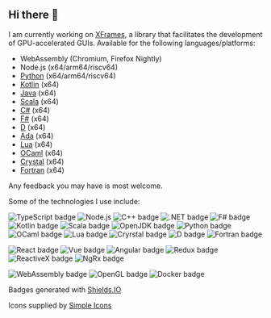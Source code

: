 ## Hi there 👋

I am currently working on [XFrames](https://github.com/xframes-project/xframes), a library that facilitates the development of GPU-accelerated GUIs. Available for the following languages/platforms:

- WebAssembly (Chromium, Firefox Nightly)
- Node.js (x64/arm64/riscv64)
- [Python](https://github.com/xframes-project/xframes-python) (x64/arm64/riscv64)
- [Kotlin](https://github.com/xframes-project/xframes-kotlin) (x64)
- [Java](https://github.com/xframes-project/xframes-java) (x64)
- [Scala](https://github.com/xframes-project/xframes-scala) (x64)
- [C#](https://github.com/xframes-project/xframes-csharp) (x64)
- [F#](https://github.com/xframes-project/xframes-fsharp) (x64)
- [D](https://github.com/xframes-project/xframes-dlang) (x64)
- [Ada](https://github.com/xframes-project/xframes-ada) (x64)
- [Lua](https://github.com/xframes-project/xframes-lua) (x64)
- [OCaml](https://github.com/xframes-project/xframes-ada) (x64)
- [Crystal](https://github.com/xframes-project/xframes-crystal) (x64)
- [Fortran](https://github.com/xframes-project/xframes-fortran) (x64)

Any feedback you may have is most welcome.

Some of the technologies I use include:

![TypeScript badge](https://img.shields.io/badge/-TypeScript-3178c6?logo=typescript&logoColor=white&logoSize=25)
![Node.js](https://img.shields.io/badge/-Node.js-80BD02?logo=nodedotjs&logoColor=black)
![C++ badge](https://img.shields.io/badge/-C++-0180CD?logo=cplusplus&logoColor=white&logoSize=25)
![.NET badge](https://img.shields.io/badge/-.NET-512BD4?logo=dotnet&logoColor=white&logoSize=25)
![F# badge](https://img.shields.io/badge/-F%23-378BBA?logo=fsharp&logoColor=white)
![Kotlin badge](https://img.shields.io/badge/-Kotlin-B521E8?logo=kotlin&logoColor=white&logoSize=25)
![Scala badge](https://img.shields.io/badge/-Scala-E02023?logo=scala&logoColor=white&logoSize=25)
![OpenJDK badge](https://img.shields.io/badge/-Java-056378?logo=openjdk&logoColor=black)
![Python badge](https://img.shields.io/badge/-Python-FEC007?logo=python&logoColor=0176BC&logoSize=25)
![OCaml badge](https://img.shields.io/badge/-OCaml-EC6813?logo=ocaml&logoColor=484444&logoSize=25)
![Lua badge](https://img.shields.io/badge/-Lua-2C2D72?logo=lua&logoColor=FFFFFF&logoSize=25)
![Cryrstal badge](https://img.shields.io/badge/-Crystal-000000?logo=crystal&logoColor=FFFFFF&logoSize=25)
![D badge](https://img.shields.io/badge/-Dlang-B03931?logo=d&logoColor=FFFFFF&logoSize=25)
![Fortran badge](https://img.shields.io/badge/-Fortran-734F96?logo=fortran&logoColor=FFFFFF&logoSize=25)


![React badge](https://img.shields.io/badge/-ReactJs-61DAFB?logo=react&logoColor=black&logoWidth=25)
![Vue badge](https://img.shields.io/badge/-Vue.js-35495E?logo=vuedotjs&logoColor=41B883)
![Angular badge](https://img.shields.io/badge/-Angular-C64638?logo=vuedotjs&logoColor=white)
![Redux badge](https://img.shields.io/badge/-Redux-764ABC?logo=redux&logoColor=white)
![ReactiveX badge](https://img.shields.io/badge/-ReactiveX-E60090?logo=reactivex&logoColor=white)
![NgRx badge](https://img.shields.io/badge/-NgRx-4C2075?logo=reactivex&logoColor=white)

![WebAssembly badge](https://img.shields.io/badge/-WebAssembly-654FF0?logo=webassembly&logoColor=white)
![OpenGL badge](https://img.shields.io/badge/-OpenGL-5487B2?logo=opengl&logoColor=white)
![Docker badge](https://img.shields.io/badge/-Docker-2597EE?logo=docker&logoColor=black)

Badges generated with [Shields.IO](https://shields.io/badges)

Icons supplied by [Simple Icons](https://simpleicons.org/)
